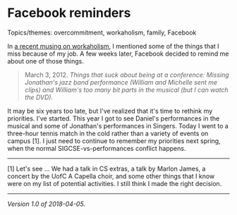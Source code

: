 Facebook reminders
==================

Topics/themes: overcommitment, workaholism, family, Facebook

In [a recent musing on workaholism](work-family-conflicts-2018-02-11),
I mentioned some of the things that I miss because of my job.  A few
weeks later, Facebook decided to remind me about one of those things.

> March 3, 2012. _Things that suck about being at a conference: Missing Jonathan's jazz band performance (William and Michelle sent me clips) and William's too many bit parts in the musical (but I can watch the DVD)._

It may be six years too late, but I've realized that it's time to
rethink my priorities.  I've started.  This year I got to see Daniel's
performances in the musical and some of Jonathan's performances in
Singers.  Today I went to a three-hour tennis match in the cold rather
than a variety of events on campus [1].  I just need to continue to
remember my priorities next spring, when the normal SIGCSE-vs-performances
conflict happens.

---

[1] Let's see ... We had a talk in CS extras, a talk by Marlon James,
a concert by the UofC A Capella choir, and some other things that I
know were on my list of potential activities.  I still think I made the
right decision.

---

*Version 1.0 of 2018-04-05.*

